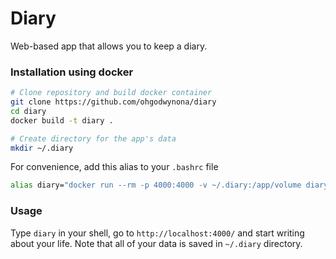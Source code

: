 # Diary

Web-based app that allows you to keep a diary.

### Installation using docker

```bash
# Clone repository and build docker container
git clone https://github.com/ohgodwynona/diary
cd diary
docker build -t diary .

# Create directory for the app's data
mkdir ~/.diary
```

For convenience, add this alias to your `.bashrc` file

```bash
alias diary="docker run --rm -p 4000:4000 -v ~/.diary:/app/volume diary"
```

### Usage

Type `diary` in your shell, go to `http://localhost:4000/` and start writing about your life.
Note that all of your data is saved in `~/.diary` directory.
